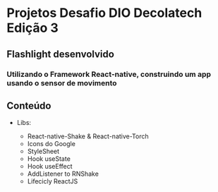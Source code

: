 # Projetos Desafio DIO Decolatech Edição 3

## Flashlight desenvolvido 

### Utilizando o Framework React-native, construindo um app usando o sensor de movimento 

## Conteúdo

- Libs:
  
  - React-native-Shake & React-native-Torch
  - Icons do Google
  - StyleSheet
  - Hook useState
  - Hook useEffect
  - AddListener to RNShake
  - Lifecicly ReactJS
   
